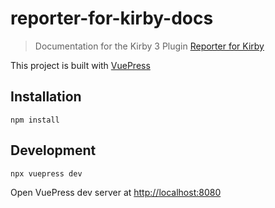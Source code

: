 # reporter-for-kirby-docs

> Documentation for the Kirby 3 Plugin [Reporter for Kirby](https://github.com/gearsdigital/reporter-for-kirby )

This project is built with [VuePress](https://v2.vuepress.vuejs.org)

## Installation

```
npm install
```

## Development

```
npx vuepress dev
```

Open VuePress dev server at [http://localhost:8080](http://localhost:8080)


